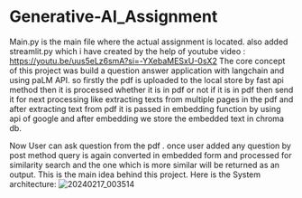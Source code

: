 # Generative-AI_Assignment
Main.py is the main file where the actual assignment is located. 
also added streamlit.py which i have created by the help of youtube video : https://youtu.be/uus5eLz6smA?si=-YXebaMESxU-0sX2
The core concept of this project was build a question answer application with langchain and using paLM API.
so firstly the pdf is uploaded to the local store by fast api method then it is processed whether it is in pdf or not if it is in pdf then 
send it for next processing like extracting texts from multiple pages in the pdf and after extracting text from pdf
it is passed in embedding function by using api of google and after embedding we store the embedded text in chroma db.

Now User can ask question from the pdf . once user added any question by post method query is again converted in embedded form and
processed for similarity search and the one which is more similar will be returned as an output. 
This is the main idea behind this project.
Here is the System architecture:
![20240217_003514](https://github.com/dhruvaditya/Generative-AI_Assignment/assets/89244720/2aa2ed8c-d1f4-4cf9-8950-1b4f92cf61fd)
